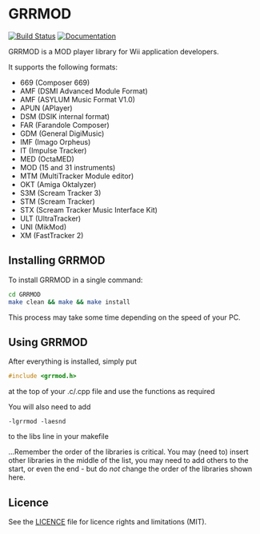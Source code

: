 # GRRMOD

[![Build Status](https://travis-ci.org/GRRLIB/GRRMOD.svg?branch=master)](https://travis-ci.org/GRRLIB/GRRMOD)
[![Documentation](https://codedocs.xyz/GRRLIB/GRRMOD.svg)](https://codedocs.xyz/GRRLIB/GRRMOD/)

GRRMOD is a MOD player library for Wii application developers.

It supports the following formats:
 * 669 (Composer 669)
 * AMF (DSMI Advanced Module Format)
 * AMF (ASYLUM Music Format V1.0)
 * APUN (APlayer)
 * DSM (DSIK internal format)
 * FAR (Farandole Composer)
 * GDM (General DigiMusic)
 * IMF (Imago Orpheus)
 * IT (Impulse Tracker)
 * MED (OctaMED)
 * MOD (15 and 31 instruments)
 * MTM (MultiTracker Module editor)
 * OKT (Amiga Oktalyzer)
 * S3M (Scream Tracker 3)
 * STM (Scream Tracker)
 * STX (Scream Tracker Music Interface Kit)
 * ULT (UltraTracker)
 * UNI (MikMod)
 * XM (FastTracker 2)

## Installing GRRMOD

To install GRRMOD in a single command:
```bash
cd GRRMOD
make clean && make && make install
```

This process may take some time depending on the speed of your PC.

## Using GRRMOD

After everything is installed, simply put
```c
#include <grrmod.h>
```
at the top of your .c/.cpp file and use the functions as required

You will also need to add
```make
-lgrrmod -laesnd
```
to the libs line in your makefile

...Remember the order of the libraries is critical.  You may (need to) insert
other libraries in the middle of the list, you may need to add others to the
start, or even the end - but do _not_ change the order of the libraries shown
here.

## Licence

See the [LICENCE](LICENCE.md) file for licence rights and limitations (MIT).
